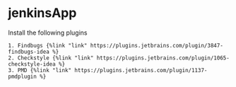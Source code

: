 # jenkinsApp

Install the following plugins

    1. Findbugs {%link "link" https://plugins.jetbrains.com/plugin/3847-findbugs-idea %}
    2. Checkstyle {%link "link" https://plugins.jetbrains.com/plugin/1065-checkstyle-idea %}
    3. PMD {%link "link" https://plugins.jetbrains.com/plugin/1137-pmdplugin %}

